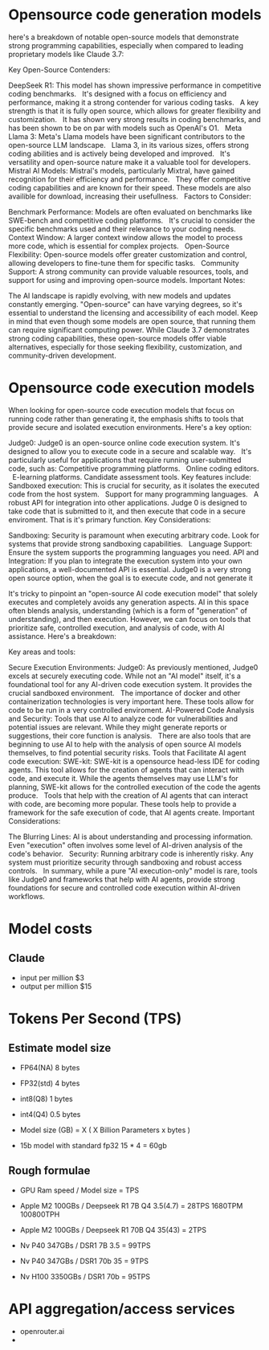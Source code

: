 # Opensource code generation models

here's a breakdown of notable open-source models that demonstrate strong programming capabilities, especially when compared to leading proprietary models like Claude 3.7:

Key Open-Source Contenders:

DeepSeek R1:
This model has shown impressive performance in competitive coding benchmarks.   
It's designed with a focus on efficiency and performance, making it a strong contender for various coding tasks.   
A key strength is that it is fully open source, which allows for greater flexibility and customization.   
It has shown very strong results in coding benchmarks, and has been shown to be on par with models such as OpenAI's O1.   
Meta Llama 3:
Meta's Llama models have been significant contributors to the open-source LLM landscape.   
Llama 3, in its various sizes, offers strong coding abilities and is actively being developed and improved.   
It's versatility and open-source nature make it a valuable tool for developers.
Mistral AI Models:
Mistral's models, particularly Mixtral, have gained recognition for their efficiency and performance.   
They offer competitive coding capabilities and are known for their speed.
These models are also availible for download, increasing their usefullness.   
Factors to Consider:

Benchmark Performance:
Models are often evaluated on benchmarks like SWE-bench and competitive coding platforms.   
It's crucial to consider the specific benchmarks used and their relevance to your coding needs.
Context Window:
A larger context window allows the model to process more code, which is essential for complex projects.   
Open-Source Flexibility:
Open-source models offer greater customization and control, allowing developers to fine-tune them for specific tasks.   
Community Support:
A strong community can provide valuable resources, tools, and support for using and improving open-source models.
Important Notes:

The AI landscape is rapidly evolving, with new models and updates constantly emerging.
"Open-source" can have varying degrees, so it's essential to understand the licensing and accessibility of each model.
Keep in mind that even though some models are open source, that running them can require significant computing power.
While Claude 3.7 demonstrates strong coding capabilities, these open-source models offer viable alternatives, especially for those seeking flexibility, customization, and community-driven development.

# Opensource code execution models

When looking for open-source code execution models that focus on running code rather than generating it, the emphasis shifts to tools that provide secure and isolated execution environments. Here's a key option:

Judge0:
Judge0 is an open-source online code execution system. It's designed to allow you to execute code in a secure and scalable way.   
It's particularly useful for applications that require running user-submitted code, such as:
Competitive programming platforms.   
Online coding editors.   
E-learning platforms.
Candidate assessment tools.
Key features include:
Sandboxed execution: This is crucial for security, as it isolates the executed code from the host system.   
Support for many programming languages.   
A robust API for integration into other applications.
Judge 0 is designed to take code that is submitted to it, and then execute that code in a secure enviroment. That is it's primary function.
Key Considerations:

Sandboxing:
Security is paramount when executing arbitrary code. Look for systems that provide strong sandboxing capabilities.   
Language Support:
Ensure the system supports the programming languages you need.
API and Integration:
If you plan to integrate the execution system into your own applications, a well-documented API is essential.
Judge0 is a very strong open source option, when the goal is to execute code, and not generate it


It's tricky to pinpoint an "open-source AI code execution model" that solely executes and completely avoids any generation aspects. AI in this space often blends analysis, understanding (which is a form of "generation" of understanding), and then execution. However, we can focus on tools that prioritize safe, controlled execution, and analysis of code, with AI assistance. Here's a breakdown:

Key areas and tools:

Secure Execution Environments:
Judge0:
As previously mentioned, Judge0 excels at securely executing code. While not an "AI model" itself, it's a foundational tool for any AI-driven code execution system. It provides the crucial sandboxed environment.   
The importance of docker and other containerization technologies is very important here. These tools allow for code to be run in a very controlled enviroment.
AI-Powered Code Analysis and Security:
Tools that use AI to analyze code for vulnerabilities and potential issues are relevant. While they might generate reports or suggestions, their core function is analysis.   
There are also tools that are beginning to use AI to help with the analysis of open source AI models themselves, to find potential security risks.
Tools that Facilitate AI agent code execution:
SWE-kit:
SWE-kit is a opensource head-less IDE for coding agents. This tool allows for the creation of agents that can interact with code, and execute it. While the agents themselves may use LLM's for planning, SWE-kit allows for the controlled execution of the code the agents produce.   
Tools that help with the creation of AI agents that can interact with code, are becoming more popular. These tools help to provide a framework for the safe execution of code, that AI agents create.
Important Considerations:

The Blurring Lines:
AI is about understanding and processing information. Even "execution" often involves some level of AI-driven analysis of the code's behavior.   
Security:
Running arbitrary code is inherently risky. Any system must prioritize security through sandboxing and robust access controls.   
In summary, while a pure "AI execution-only" model is rare, tools like Judge0 and frameworks that help with AI agents, provide strong foundations for secure and controlled code execution within AI-driven workflows.


# Model costs

## Claude

- input per million $3
- output per million $15

  
# Tokens Per Second (TPS)

## Estimate model size

- FP64(NA) 8 bytes
- FP32(std) 4 bytes
- int8(Q8) 1 bytes
- int4(Q4) 0.5 bytes

- Model size (GB) = X ( X Billion Parameters x bytes )
- 15b model with standard fp32 15 * 4 = 60gb

## Rough formulae

- GPU Ram speed / Model size = TPS

- Apple M2 100GBs / Deepseek R1 7B Q4 3.5(4.7) = 28TPS 1680TPM 100800TPH
- Apple M2 100GBs / Deepseek R1 70B Q4 35(43) = 2TPS
- Nv P40 347GBs / DSR1 7B 3.5 = 99TPS
- Nv P40 347GBs / DSR1 70b 35 = 9TPS
- Nv H100 3350GBs / DSR1 70b = 95TPS

# API aggregation/access services

- openrouter.ai
- 
